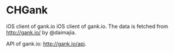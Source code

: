 # CHGank
iOS client of gank.io
iOS client of gank.io. The data is fetched from http://gank.io/ by @daimajia.

API of gank.io: http://gank.io/api.
